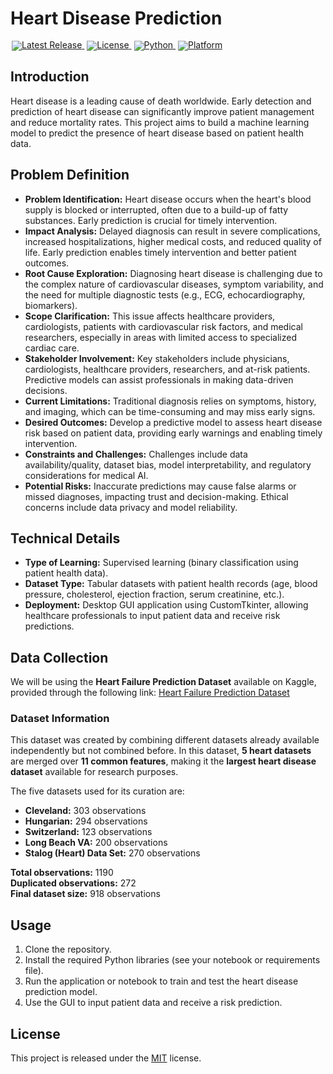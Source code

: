 # Heart Disease Prediction

<div align="left" style="line-height: 1;">
  <a href="https://github.com/kareem-ghazi/heart-disease-prediction/releases" target="_blank" style="margin: 2px;">
    <img alt="Latest Release" src="https://img.shields.io/badge/Latest%20Release-1.0-brightgreen" />
  </a>
  <a href="https://opensource.org/license/mit" target="_blank" style="margin: 2px;">
    <img alt="License" src="https://img.shields.io/badge/License-MIT-red" />
  </a>
  <a href="https://python.org/" target="_blank" style="margin: 2px;">
    <img alt="Python" src="https://img.shields.io/badge/Python-3.10%2B-blue?logo=python" />
  </a>
  <a href="https://www.microsoft.com/windows" target="_blank" style="margin: 2px;">
    <img alt="Platform" src="https://img.shields.io/badge/Platform-Windows-blue?logo=windows" />
  </a>
</div>

## Introduction

Heart disease is a leading cause of death worldwide. Early detection and prediction of heart disease can significantly improve patient management and reduce mortality rates. This project aims to build a machine learning model to predict the presence of heart disease based on patient health data.

## Problem Definition

- **Problem Identification:** Heart disease occurs when the heart's blood supply is blocked or interrupted, often due to a build-up of fatty substances. Early prediction is crucial for timely intervention.
- **Impact Analysis:** Delayed diagnosis can result in severe complications, increased hospitalizations, higher medical costs, and reduced quality of life. Early prediction enables timely intervention and better patient outcomes.
- **Root Cause Exploration:** Diagnosing heart disease is challenging due to the complex nature of cardiovascular diseases, symptom variability, and the need for multiple diagnostic tests (e.g., ECG, echocardiography, biomarkers).
- **Scope Clarification:** This issue affects healthcare providers, cardiologists, patients with cardiovascular risk factors, and medical researchers, especially in areas with limited access to specialized cardiac care.
- **Stakeholder Involvement:** Key stakeholders include physicians, cardiologists, healthcare providers, researchers, and at-risk patients. Predictive models can assist professionals in making data-driven decisions.
- **Current Limitations:** Traditional diagnosis relies on symptoms, history, and imaging, which can be time-consuming and may miss early signs.
- **Desired Outcomes:** Develop a predictive model to assess heart disease risk based on patient data, providing early warnings and enabling timely intervention.
- **Constraints and Challenges:** Challenges include data availability/quality, dataset bias, model interpretability, and regulatory considerations for medical AI.
- **Potential Risks:** Inaccurate predictions may cause false alarms or missed diagnoses, impacting trust and decision-making. Ethical concerns include data privacy and model reliability.

## Technical Details

- **Type of Learning:** Supervised learning (binary classification using patient health data).
- **Dataset Type:** Tabular datasets with patient health records (age, blood pressure, cholesterol, ejection fraction, serum creatinine, etc.).
- **Deployment:** Desktop GUI application using CustomTkinter, allowing healthcare professionals to input patient data and receive risk predictions.

## Data Collection

We will be using the **Heart Failure Prediction Dataset** available on Kaggle, provided through the following link: [Heart Failure Prediction Dataset](https://www.kaggle.com/datasets/fedesoriano/heart-failure-prediction)  

### Dataset Information  

This dataset was created by combining different datasets already available independently but not combined before. In this dataset, **5 heart datasets** are merged over **11 common features**, making it the **largest heart disease dataset** available for research purposes.  

The five datasets used for its curation are:  

- **Cleveland:** 303 observations  
- **Hungarian:** 294 observations  
- **Switzerland:** 123 observations  
- **Long Beach VA:** 200 observations  
- **Stalog (Heart) Data Set:** 270 observations  

**Total observations:** 1190  
**Duplicated observations:** 272  
**Final dataset size:** 918 observations

## Usage

1. Clone the repository.
2. Install the required Python libraries (see your notebook or requirements file).
3. Run the application or notebook to train and test the heart disease prediction model.
4. Use the GUI to input patient data and receive a risk prediction.

## License

This project is released under the [MIT](https://opensource.org/license/mit) license.
